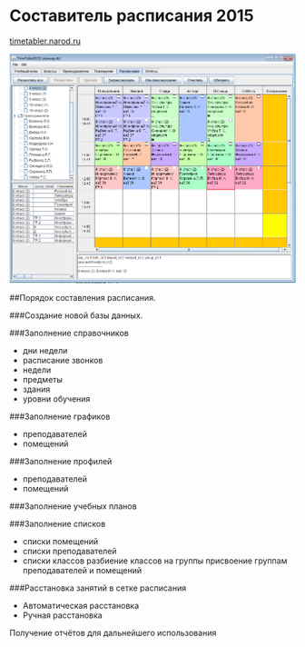 # Составитель расписания 2015

<a href='http://timetabler.narod.ru'>timetabler.narod.ru</a>

<img src='https://github.com/viljinsky/timegrid3/blob/master/screenshort1.png' alt='скрееншорт'/>

##Порядок составления расписания.

###Создание новой базы данных.

###Заполнение справочников
*	дни недели
*	расписание звонков
*	недели
*	предметы
*	здания
*	уровни обучения
	
###Заполнение графиков
*	преподавателей
*	помещений
	
###Заполнение профилей	
*	преподавателей
*	помещений
	
###Заполнение учебных планов	
	
###Заполнение списков
*	списки помещений
*	списки преподавателей
*	списки классов
		разбиение классов на группы
		присвоение группам преподавателей и помещений
		
###Расстановка занятий в сетке расписания
*	Автоматическая расстановка
*	Ручная расстановка
	
Получение отчётов для дальнейшего использования	

